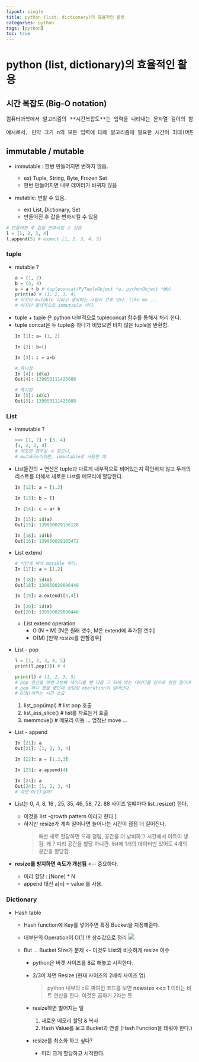 ```yaml
---
layout: single
title: python (list, dictionary)의 효율적인 활용
categories: python
tags: [python]
toc: true
---
```


# python (list, dictionary)의 효율적인 활용

## 시간 복잡도 (Big-O notation)
<pre>
컴퓨터과학에서 알고리즘의 **시간복잡도**는 입력을 나타내는 문자열 길이의 함수로서 작동하는 알고리즘을 취해 시간을 정량화 하는 것이다. 알고리즘의 시간복잡도는 주로 빅-오 표기법을 사용하여 나타내며, 이 빅-오 표기법은 계수와 낮은 차수의 항을 제외시키는 방법이다. 이런 방식으로 표현할 때, (예를 들면, 입력크기를 무한대로 입력하여) 시간복잡도를 점근적으로 묘사한다고 말한다.

예시로서, 만약 크기 n의 모든 입력에 대해 알고리즘에 필요한 시간이 최대(어떤 n zero 보다 크지 않은 모든 n에 대하여) 5n세제곱 + 3n의 식을 가진다면, 이 알고리즘의 점근적 시간 복잡도는 O(n세제곱)이라고 할 수 있다.
</pre>

## immutable / mutable

* immutable : 한번 만들어지면 변하지 않음.
  * ex) Tuple, String, Byte, Frozen Set
  * 한번 만들어지면 내부 데이터가 바뀌자 않음

* mutable: 변할 수 있음.
  * ex) List, Dictionary, Set
  * 만들어진 후 값을 변화시킬 수 있음
```python
# 만들어진 후 값을 변화시킬 수 있음
l = [1, 2, 3, 4]
l.append(5) # expect [1, 2, 3, 4, 5]
```
### tuple
* mutable ?
  ```python
  a = (1, 2)
  b = (3, 4)
  a = a + b # tupleconcat(PyTupleObject *a, pythonObject *bb)
  print(a) # (1, 2, 3, 4)
  # 이것이 mutable 이라고 생각하는 사람이 간혹 있다. like me ...
  # 하지만 절대적으로 immutable 이다.
  ```
* tuple + tuple 은 python 내부적으로 tupleconcat 함수를 통해서 처리 한다.
* tuple concat은 두 tuple중 하나가 비었으면 비지 않은 tuple을 반환함.
    ```python
    In [1]: a= (1, 2)

    In [2]: b=()

    In [3]: c = a+b

    # 특이점
    In [4]: id(a)
    Out[4]: 139950111425088

    # 특이점
    In [5]: id(c)
    Out[5]: 139950111425088
    ```
### List
* immutable ?
    ```python
    >>> [1, 2] + [3, 4]
    [1, 2, 3, 4]
    # 의도한 경우일 수 있으나,
    # mutable이지만, immutable로 사용한 예.
    ```
* List들간의 + 연산은 tuple과 다르게 내부적으로 비어있는지 확인하지 않고 두개의 리스트를 더해서 새로운 List를 메모리에 할당한다.
    ```python
    In [12]: a = [1,2]

    In [13]: b = []

    In [14]: c = a+ b

    In [15]: id(a)
    Out[15]: 139950029136128

    In [16]: id(b)
    Out[16]: 139950029105472
    ```
* List extend
    ```python
    # 이런게 써야 mutable 하다.
    In [17]: a = [1,2]

    In [18]: id(a)
    Out[18]: 139950029096448

    In [19]: a.extend([3,4])

    In [20]: id(a)
    Out[20]: 139950029096448
    ```
    * List extend operation
      * O (N + M) [N은 원래 갯수, M은 extend에 추가된 갯수]
      * O(M) [만약 resize를 안할경우]
* List - pop
    ```python
    l = [1, 2, 3, 4, 5]
    print(l.pop(3)) # 4
    
    print(l) # [1, 2, 3, 5]
    # pop 연산을 하면 3번째 데이터를 뺀 다음 그 뒤에 있는 데이터를 앞으로 한칸 밀어야 한다.
    # pop 하나 했을 뿐인데 상당한 operation이 일어난다.
    # O(N)이라는 시간 소요

    ```
    1. list_pop(impl) # list pop 호출
    2. list_ass_slice() # list를 자르는거 호출
    3. memmove() # 메모리 이동 ... 엄청난 move ...

* List - append
    ```python
    In [21]: a
    Out[21]: [1, 2, 3, 4]

    In [22]: a = [1,2,3]

    In [23]: a.append(4)

    In [24]: a
    Out[24]: [1, 2, 3, 4]
    # 과연 O(1)일까?
    ```
* List는 0, 4, 8, 16 , 25, 35, 46, 58, 72, 88 사이즈 일떄마다 list_resize() 한다.
  * 이것을 list -growth pattern 이라고 한다.]
  * 하지만 resize가 계속 일어나면 늘어나는 시간이 점점 더 길어진다.
    > 매번 새로 할당하면 오래 걸림, 공간을 더 낭비하고 시간에서 이득이 생김.
    > 왜 ? 미리 공간을 할당 하니깐.
    > list에 1개의 데이터만 있어도 4개의 공간을 할당함.
* **resize를 방지하면 속도가 개선됨** <-- 중요하다.
    * 미리 할당 : [None] * N
    * append 대신 a[n] = value 를 사용.

### Dictionary
* Hash table
  * Hash function에 Key를 넣어주면 특정 Bucket을 지정해준다.
  * 대부분의 Operation이 O(1) !!! 상수값으로 정리
![](https://www.vladimircicovic.com/content/images/20200502181417-hash_function.jpg)

  * But ... Bucket Size가 문제 <- 이것도 List와 비슷하게 resize 이슈
    * python은 버켓 사이즈를 8로 해놓고 시작한다.
    * 2/3이 차면 Resize (현재 사이즈의 2배씩 사이즈 업)
        >python 내부의 c로 짜여진 코드를 보면  **newsize <<= 1** 이라는 비트 연산을 한다. 이것은 곱하기 2라는 뜻

    * resize하면 벌어지는 일
        1. 새로운 메모리 할당 & 복사
        2. Hash Value를 보고 Bucket과 연결 (Hash Function을 태워야 한다.)
    
    * resize를 최소화 하고 싶다?
      * 미리 크게 할당하고 시작한다.
